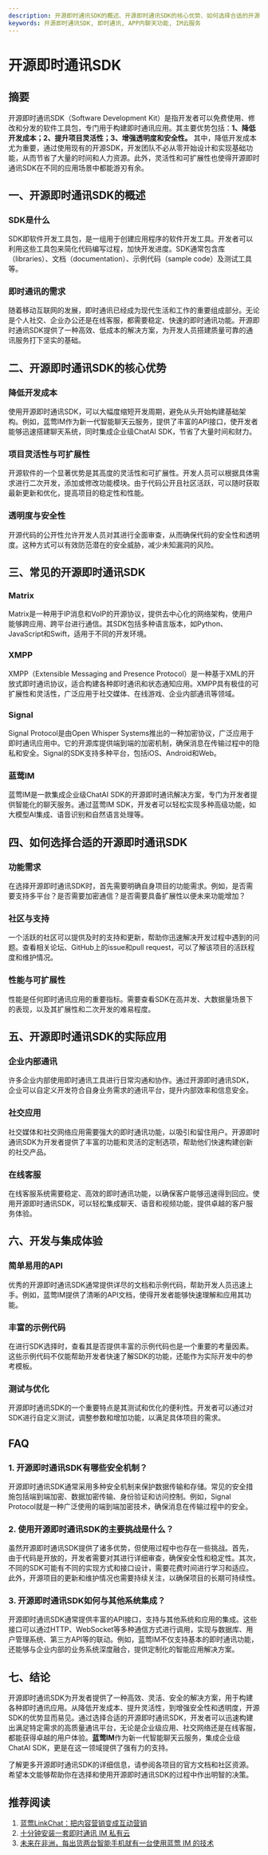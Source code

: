 ```yaml
---
description: 开源即时通讯SDK的概述、开源即时通讯SDK的核心优势、如何选择合适的开源即时通讯SDK、开源即时通讯SDK的实际应用、开发与集成体验
keywords: 开源即时通讯SDK, 即时通讯, APP内聊天功能, IM云服务
---
```

# 开源即时通讯SDK

## 摘要

开源即时通讯SDK（Software Development Kit）是指开发者可以免费使用、修改和分发的软件工具包，专门用于构建即时通讯应用。其主要优势包括：**1、降低开发成本；2、提升项目灵活性；3、增强透明度和安全性。** 其中，降低开发成本尤为重要，通过使用现有的开源SDK，开发团队不必从零开始设计和实现基础功能，从而节省了大量的时间和人力资源。此外，灵活性和可扩展性也使得开源即时通讯SDK在不同的应用场景中都能游刃有余。

## 一、开源即时通讯SDK的概述

### SDK是什么

SDK即软件开发工具包，是一组用于创建应用程序的软件开发工具。开发者可以利用这些工具包来简化代码编写过程，加快开发进度。SDK通常包含库（libraries）、文档（documentation）、示例代码（sample code）及测试工具等。

### 即时通讯的需求

随着移动互联网的发展，即时通讯已经成为现代生活和工作的重要组成部分。无论是个人社交、企业办公还是在线客服，都需要稳定、快速的即时通讯功能。开源即时通讯SDK提供了一种高效、低成本的解决方案，为开发人员搭建质量可靠的通讯服务打下坚实的基础。

## 二、开源即时通讯SDK的核心优势

### 降低开发成本

使用开源即时通讯SDK，可以大幅度缩短开发周期，避免从头开始构建基础架构。例如，蓝莺IM作为新一代智能聊天云服务，提供了丰富的API接口，使开发者能够迅速搭建聊天系统，同时集成企业级ChatAI SDK，节省了大量时间和财力。

### 项目灵活性与可扩展性

开源软件的一个显著优势是其高度的灵活性和可扩展性。开发人员可以根据具体需求进行二次开发，添加或修改功能模块。由于代码公开且社区活跃，可以随时获取最新更新和优化，提高项目的稳定性和性能。

### 透明度与安全性

开源代码的公开性允许开发人员对其进行全面审查，从而确保代码的安全性和透明度。这种方式可以有效防范潜在的安全威胁，减少未知漏洞的风险。

## 三、常见的开源即时通讯SDK

### Matrix

Matrix是一种用于IP消息和VoIP的开源协议，提供去中心化的网络架构，使用户能够跨应用、跨平台进行通信。其SDK包括多种语言版本，如Python、JavaScript和Swift，适用于不同的开发环境。

### XMPP

XMPP（Extensible Messaging and Presence Protocol）是一种基于XML的开放式即时通讯协议，适合构建各种即时通讯和状态通知应用。XMPP具有极佳的可扩展性和灵活性，广泛应用于社交媒体、在线游戏、企业内部通讯等领域。

### Signal

Signal Protocol是由Open Whisper Systems推出的一种加密协议，广泛应用于即时通讯应用中。它的开源库提供端到端的加密机制，确保消息在传输过程中的隐私和安全。Signal的SDK支持多种平台，包括iOS、Android和Web。

### 蓝莺IM

蓝莺IM是一款集成企业级ChatAI SDK的开源即时通讯解决方案，专门为开发者提供智能化的聊天服务。通过蓝莺IM SDK，开发者可以轻松实现多种高级功能，如大模型AI集成、语音识别和自然语言处理等。

## 四、如何选择合适的开源即时通讯SDK

### 功能需求

在选择开源即时通讯SDK时，首先需要明确自身项目的功能需求。例如，是否需要支持多平台？是否需要加密通信？是否需要具备扩展性以便未来功能增加？

### 社区与支持

一个活跃的社区可以提供及时的支持和更新，帮助你迅速解决开发过程中遇到的问题。查看相关论坛、GitHub上的issue和pull request，可以了解该项目的活跃程度和维护情况。

### 性能与可扩展性

性能是任何即时通讯应用的重要指标。需要查看SDK在高并发、大数据量场景下的表现，以及其扩展性和二次开发的难易程度。

## 五、开源即时通讯SDK的实际应用

### 企业内部通讯

许多企业内部使用即时通讯工具进行日常沟通和协作。通过开源即时通讯SDK，企业可以自定义开发符合自身业务需求的通讯平台，提升内部效率和信息安全。

### 社交应用

社交媒体和社交网络应用需要强大的即时通讯功能，以吸引和留住用户。开源即时通讯SDK为开发者提供了丰富的功能和灵活的定制选项，帮助他们快速构建创新的社交产品。

### 在线客服

在线客服系统需要稳定、高效的即时通讯功能，以确保客户能够迅速得到回应。使用开源即时通讯SDK，可以轻松集成聊天、语音和视频功能，提供卓越的客户服务体验。

## 六、开发与集成体验

### 简单易用的API

优秀的开源即时通讯SDK通常提供详尽的文档和示例代码，帮助开发人员迅速上手。例如，蓝莺IM提供了清晰的API文档，使得开发者能够快速理解和应用其功能。

### 丰富的示例代码

在进行SDK选择时，查看其是否提供丰富的示例代码也是一个重要的考量因素。这些示例代码不仅能帮助开发者快速了解SDK的功能，还能作为实际开发中的参考模板。

### 测试与优化

开源即时通讯SDK的一个重要特点是其测试和优化的便利性。开发者可以通过对SDK进行自定义测试，调整参数和增加功能，以满足具体项目的需求。

## FAQ

### **1. 开源即时通讯SDK有哪些安全机制？**

开源即时通讯SDK通常采用多种安全机制来保护数据传输和存储。常见的安全措施包括端到端加密、数据加密传输、身份验证和访问控制。例如，Signal Protocol就是一种广泛使用的端到端加密技术，确保消息在传输过程中的安全。

### **2. 使用开源即时通讯SDK的主要挑战是什么？**

虽然开源即时通讯SDK提供了诸多优势，但使用过程中也存在一些挑战。首先，由于代码是开放的，开发者需要对其进行详细审查，确保安全性和稳定性。其次，不同的SDK可能有不同的实现方式和接口设计，需要花费时间进行学习和适应。此外，开源项目的更新和维护情况也需要持续关注，以确保项目的长期可持续性。

### **3. 开源即时通讯SDK如何与其他系统集成？**

开源即时通讯SDK通常提供丰富的API接口，支持与其他系统和应用的集成。这些接口可以通过HTTP、WebSocket等多种通信方式进行调用，实现与数据库、用户管理系统、第三方API等的联动。例如，蓝莺IM不仅支持基本的即时通讯功能，还能够与企业内部的业务系统深度融合，提供定制化的智能应用解决方案。

## 七、结论

开源即时通讯SDK为开发者提供了一种高效、灵活、安全的解决方案，用于构建各种即时通讯应用。从降低开发成本、提升灵活性，到增强安全性和透明度，开源SDK的优势显而易见。通过选择合适的开源即时通讯SDK，开发者可以迅速构建出满足特定需求的高质量通讯平台，无论是企业级应用、社交网络还是在线客服，都能获得卓越的用户体验。**蓝莺IM**作为新一代智能聊天云服务，集成企业级ChatAI SDK，更是在这一领域提供了强有力的支持。

了解更多开源即时通讯SDK的详细信息，请参阅各项目的官方文档和社区资源。希望本文能够帮助你在选择和使用开源即时通讯SDK的过程中作出明智的决策。

## 推荐阅读

1. [蓝莺LinkChat：把内容营销变成互动营销](articles/product-and-technologies/lanying-linkchat-turning-content-marketing-into-interactive-marketing.html)
2. [十分钟安装一套即时通讯 IM 私有云](articles/product-and-technologies/install-an-instant-messaging-im-private-cloud-in-ten-minutes.html)
3. [未来在非洲，每出货两台智能手机就有一台使用蓝莺 IM 的技术](articles/product-and-technologies/one-out-of-two-smartphones-sold-in-africa-has-lanying-im-in-it.html)
